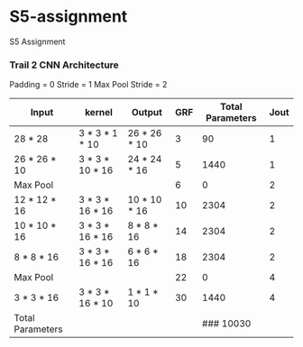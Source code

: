 # S5-assignment
S5 Assignment




### Trail 2 CNN Architecture

Padding = 0
Stride = 1
Max Pool Stride = 2

| Input | kernel | Output | GRF | Total Parameters | Jout |
| ------ | ------ | ------ | ------ | ------ | ------ |
| 28 * 28 | 3 * 3 * 1 * 10 | 26 * 26 * 10 | 3 | 90 | 1 |
| 26 * 26 * 10 | 3 * 3 * 10 * 16 | 24 * 24 * 16 | 5 | 1440 | 1 |
| Max Pool |  |  | 6 | 0 | 2 |
| 12 * 12 * 16 | 3 * 3 * 16 * 16 | 10 * 10 * 16 | 10 | 2304 | 2 |
| 10 * 10 * 16 | 3 * 3 * 16 * 16 | 8 * 8 * 16 | 14 | 2304 | 2 |
| 8 * 8 * 16 | 3 * 3 * 16 * 16 | 6 * 6 * 16 | 18 | 2304 | 2 |
| Max Pool |  |  | 22 | 0 | 4 |
| 3 * 3 * 16 | 3 * 3 * 16 * 10 | 1 * 1 * 10 | 30 | 1440 | 4 |
| Total Parameters | | | | ### 10030 |  |

